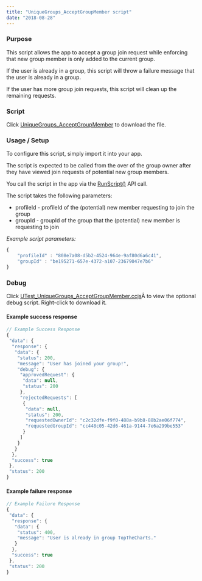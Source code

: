 ```yaml
---
title: "UniqueGroups_AcceptGroupMember script"
date: "2018-08-28"
---
```


### Purpose

This script allows the app to accept a group join request while enforcing that new group member is only added to the current group.

If the user is already in a group, this script will throw a failure message that the user is already in a group.

If the user has more group join requests, this script will clean up the remaining requests.

### Script

Click [UniqueGroups_AcceptGroupMember](script/UniqueGroups_AcceptGroupMember.ccjs.zip) to download the file.

### Usage / Setup

To configure this script, simply import it into your app.

The script is expected to be called from the over of the group owner after they have viewed join requests of potential new group members.

You call the script in the app via the [RunScript()](/api/capi/script/runscript) API call.

The script takes the following parameters:

- profileId - profileId of the (potential) new member requesting to join the group
- groupId - groupId of the group that the (potential) new member is requesting to join

_Example script parameters:_
```js
{
    "profileId" : "808e7a08-d5b2-4524-964e-9af80d6a6c41",
    "groupId" : "be195271-657e-4372-a107-23679047e7b6"
}
```
### Debug

Click [UTest_UniqueGroups_AcceptGroupMember.ccjs](script/UTest_UniqueGroups_AcceptGroupMember.ccjs)Â to view the optional debug script. Right-click to download it.

#### Example success response
```js
// Example Success Response
{
 "data": {
  "response": {
   "data": {
    "status": 200,
    "message": "User has joined your group!",
    "debug": {
     "approvedRequest": {
      "data": null,
      "status": 200
     },
     "rejectedRequests": [
      {
       "data": null,
       "status": 200,
       "requestedOwnerId": "c2c32dfe-f9f0-488a-b9b8-88b2ae06f774",
       "requestedGroupId": "cc448c05-42d6-461a-9144-7e6a299be553"
      }
     ]
    }
   }
  },
  "success": true
 },
 "status": 200
}
```
#### Example failure response
```js
// Example Failure Response  
{
 "data": {
  "response": {
   "data": {
    "status": 400,
    "message": "User is already in group TopTheCharts."
   }
  },
  "success": true
 },
 "status": 200
}
```